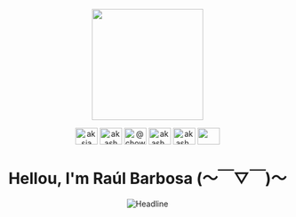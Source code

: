 <p align="center">
  <img src="https://scontent.fmex33-1.fna.fbcdn.net/v/t39.30808-6/559429947_122217099212114671_287014134211290555_n.jpg?_nc_cat=111&ccb=1-7&_nc_sid=cc71e4&_nc_eui2=AeH3h_-R5_Ik-URNr055oQTRmqgjd_w5txOaqCN3_Dm3EzdjFDhLabWdPyaMAkJ3JV31USNv7UiPt5pTkDBN9rhB&_nc_ohc=fNroy9TxDJMQ7kNvwGc7CbI&_nc_oc=AdlDovkU1qnwNpIltrQqw92MUvKNwtlSfh-Ltf68hu0X1N0_V-0NLGFpzrUQ8aamyr6HIYpmMU7F-OpXyzm4NMcV&_nc_zt=23&_nc_ht=scontent.fmex33-1.fna&_nc_gid=Llepfck3r3UEACbEdZV-CA&oh=00_Afe4QhN5WFwT4dLBxwNSm0i6-E_cmOrv8PdOSDvjxjbMGg&oe=68F10B21" height="200"/>
</p>
<p align="center">
<a href="https://www.linkedin.com/in/aksia/" target="blank"><img align="center" src="https://cdn.jsdelivr.net/npm/simple-icons@3.0.1/icons/linkedin.svg" alt="aksia" height="30" width="40" /></a>
<a href="https://www.facebook.com/akash.chowrasia.908/" target="blank"><img align="center" src="https://cdn.jsdelivr.net/npm/simple-icons@3.0.1/icons/facebook.svg" alt="akash chowrasia" height="30" width="40" /></a>
<a href="https://www.hackerrank.com/@chowrasia_akash1" target="blank"><img align="center" src="https://cdn.jsdelivr.net/npm/simple-icons@3.0.1/icons/hackerrank.svg" alt="@chowrasia_akash1" height="30" width="40" /></a>
<a href="https://leetcode.com/Akash_Chowrasia/" target="blank"><img align="center" src="https://cdn.jsdelivr.net/npm/simple-icons@3.0.1/icons/leetcode.svg" alt="akash_chowrasia" height="30" width="40" /></a>
<a href="https://auth.geeksforgeeks.org/user/akash_chowrasia/profile" target="blank"><img align="center" src="https://cdn.jsdelivr.net/npm/simple-icons@3.0.1/icons/geeksforgeeks.svg" alt="akash_chowrasia" height="30" width="40" /></a>
 <a href = "mailto: chowrasia.akash08@gmail.com"><img align="center" src="https://simpleicons.org/icons/gmail.svg" height="30" width="40" /></a>
</p>
<h1 align="center">Hellou, I'm Raúl Barbosa (～￣▽￣)～</h1>
  <div align=center>
<img src="https://readme-typing-svg.herokuapp.com?color=FFFFFF&size=32&center=true&vCenter=true&width=600&height=50&lines=Moment+to+Create+Something+New" alt="Headline" />
    </div>
</p>


<!--
**MasterChicken15/MasterChicken15** is a ✨ _special_ ✨ repository because its `README.md` (this file) appears on your GitHub profile.

Here are some ideas to get you started:

- 🔭 I’m currently working on ...
- 🌱 I’m currently learning ...
- 👯 I’m looking to collaborate on ...
- 🤔 I’m looking for help with ...
- 💬 Ask me about ...
- 📫 How to reach me: ...
- 😄 Pronouns: ...
- ⚡ Fun fact: ...
-->

